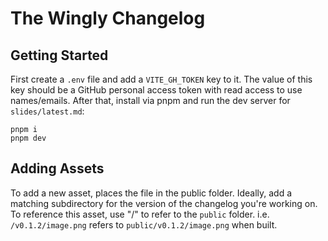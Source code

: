 # The Wingly Changelog

## Getting Started

First create a `.env` file and add a `VITE_GH_TOKEN` key to it.
The value of this key should be a GitHub personal access token with read access to use names/emails.
After that, install via pnpm and run the dev server for `slides/latest.md`:

```
pnpm i
pnpm dev
```

## Adding Assets

To add a new asset, places the file in the public folder. Ideally, add a matching subdirectory for the version of the changelog you're working on.
To reference this asset, use "/" to refer to the `public` folder. i.e. `/v0.1.2/image.png` refers to `public/v0.1.2/image.png` when built.
